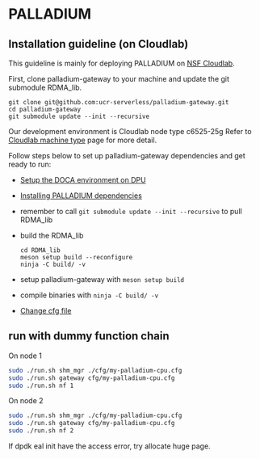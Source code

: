 # PALLADIUM

## Installation guideline (on Cloudlab) ##

This guideline is mainly for deploying PALLADIUM on [NSF Cloudlab](https://www.cloudlab.us/). 


First, clone palladium-gateway to your machine and update the git submodule RDMA\_lib.
```
git clone git@github.com:ucr-serverless/palladium-gateway.git
cd palladium-gateway
git submodule update --init --recursive
```


Our development environment is Cloudlab node type c6525-25g
Refer to [Cloudlab machine type](https://docs.cloudlab.us/hardware.html) page for more detail.


Follow steps below to set up palladium-gateway dependencies and get ready to run:

- [Setup the DOCA environment on DPU](https://docs.nvidia.com/doca/sdk/nvidia+doca+installation+guide+for+linux/index.html)
- [Installing PALLADIUM dependencies](/docs/install-dependencies.md)
- remember to call `git submodule update --init --recursive` to pull RDMA\_lib
- build the RDMA_lib
    ```
    cd RDMA_lib
    meson setup build --reconfigure
    ninja -C build/ -v
    ```
- setup palladium-gateway with `meson setup build`

- compile binaries with `ninja -C build/ -v`

- [Change cfg file](/docs/change-cfg-file.md)

## run with dummy function chain

On node 1

```bash
sudo ./run.sh shm_mgr ./cfg/my-palladium-cpu.cfg
sudo ./run.sh gateway cfg/my-palladium-cpu.cfg
sudo ./run.sh nf 1
```

On node 2

```bash
sudo ./run.sh shm_mgr ./cfg/my-palladium-cpu.cfg
sudo ./run.sh gateway cfg/my-palladium-cpu.cfg
sudo ./run.sh nf 2
```

If dpdk eal init have the access error, try allocate huge page.
